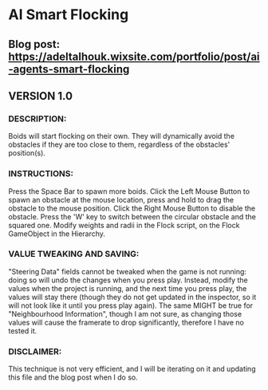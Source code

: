 # AI Smart Flocking

## Blog post: https://adeltalhouk.wixsite.com/portfolio/post/ai-agents-smart-flocking

## VERSION 1.0


### DESCRIPTION:
Boids will start flocking on their own. They will dynamically avoid the obstacles if they are too close to them, regardless of the obstacles' position(s).


### INSTRUCTIONS:
Press the Space Bar to spawn more boids. Click the Left Mouse Button to spawn an obstacle at the mouse location, press and hold to drag the obstacle to the mouse position. Click the Right Mouse Button to disable the obstacle. Press the 'W' key to switch between the circular obstacle and the squared one. Modify weights and radii in the Flock script, on the Flock GameObject in the Hierarchy. 


### VALUE TWEAKING AND SAVING:
"Steering Data" fields cannot be tweaked when the game is not running: doing so will undo the changes when you press play. Instead, modify the values when the project is running, and the next time you press play, the values will stay there (though they do not get updated in the inspector, so it will not look like it until you press play again). The same MIGHT be true for "Neighbourhood Information", though I am not sure, as changing those values will cause the framerate to drop significantly, therefore I have no tested it.


### DISCLAIMER:
This technique is not very efficient, and I will be iterating on it and updating this file and the blog post when I do so.
